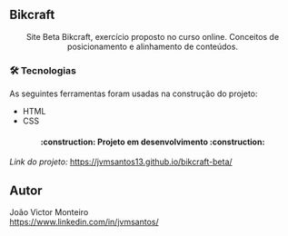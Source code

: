 ## Bikcraft
<p align="center">Site Beta Bikcraft, exercício proposto no curso online. Conceitos de posicionamento e alinhamento de conteúdos.</p>

### 🛠 Tecnologias

As seguintes ferramentas foram usadas na construção do projeto:

- HTML
- CSS

<h4 align="center"> 
:construction: Projeto em desenvolvimento :construction:
</h4>

<!-- ![Página](-) -->

*Link do projeto:* https://jvmsantos13.github.io/bikcraft-beta/

## Autor
João Victor Monteiro <br />
https://www.linkedin.com/in/jvmsantos/
